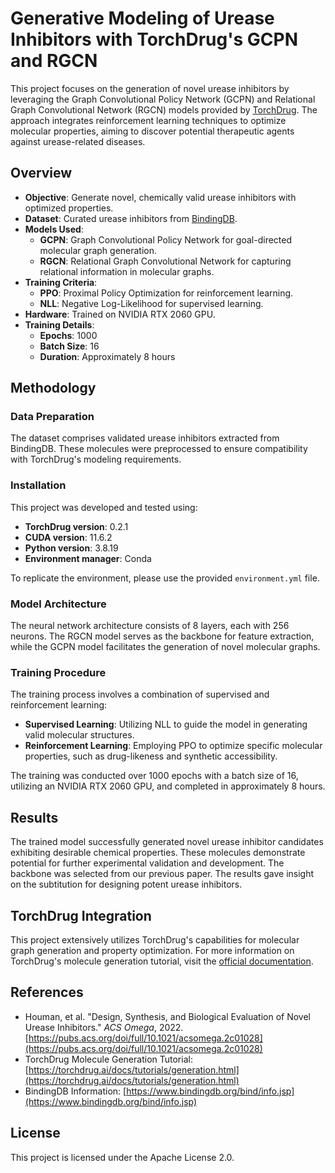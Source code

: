 # Generative Modeling of Urease Inhibitors with TorchDrug's GCPN and RGCN

This project focuses on the generation of novel urease inhibitors by leveraging the Graph Convolutional Policy Network (GCPN) and Relational Graph Convolutional Network (RGCN) models provided by [TorchDrug](https://torchdrug.ai/). The approach integrates reinforcement learning techniques to optimize molecular properties, aiming to discover potential therapeutic agents against urease-related diseases.

## Overview

- **Objective**: Generate novel, chemically valid urease inhibitors with optimized properties.
- **Dataset**: Curated urease inhibitors from [BindingDB](https://www.bindingdb.org/).
- **Models Used**:
  - **GCPN**: Graph Convolutional Policy Network for goal-directed molecular graph generation.
  - **RGCN**: Relational Graph Convolutional Network for capturing relational information in molecular graphs.
- **Training Criteria**:
  - **PPO**: Proximal Policy Optimization for reinforcement learning.
  - **NLL**: Negative Log-Likelihood for supervised learning.
- **Hardware**: Trained on NVIDIA RTX 2060 GPU.
- **Training Details**:
  - **Epochs**: 1000
  - **Batch Size**: 16
  - **Duration**: Approximately 8 hours

## Methodology

### Data Preparation

The dataset comprises validated urease inhibitors extracted from BindingDB. These molecules were preprocessed to ensure compatibility with TorchDrug's modeling requirements.

### Installation

This project was developed and tested using:

- **TorchDrug version**: 0.2.1  
- **CUDA version**: 11.6.2 
- **Python version**: 3.8.19 
- **Environment manager**: Conda

To replicate the environment, please use the provided `environment.yml` file.

### Model Architecture

The neural network architecture consists of 8 layers, each with 256 neurons. The RGCN model serves as the backbone for feature extraction, while the GCPN model facilitates the generation of novel molecular graphs.

### Training Procedure

The training process involves a combination of supervised and reinforcement learning:

- **Supervised Learning**: Utilizing NLL to guide the model in generating valid molecular structures.
- **Reinforcement Learning**: Employing PPO to optimize specific molecular properties, such as drug-likeness and synthetic accessibility.

The training was conducted over 1000 epochs with a batch size of 16, utilizing an NVIDIA RTX 2060 GPU, and completed in approximately 8 hours.

## Results

The trained model successfully generated novel urease inhibitor candidates exhibiting desirable chemical properties. These molecules demonstrate potential for further experimental validation and development. The backbone was selected from our previous paper. The results gave insight on the subtitution for designing potent urease inhibitors.

## TorchDrug Integration

This project extensively utilizes TorchDrug's capabilities for molecular graph generation and property optimization. For more information on TorchDrug's molecule generation tutorial, visit the [official documentation](https://torchdrug.ai/docs/tutorials/generation.html).

## References

- Houman, et al. "Design, Synthesis, and Biological Evaluation of Novel Urease Inhibitors." *ACS Omega*, 2022. [https://pubs.acs.org/doi/full/10.1021/acsomega.2c01028](https://pubs.acs.org/doi/full/10.1021/acsomega.2c01028)
- TorchDrug Molecule Generation Tutorial: [https://torchdrug.ai/docs/tutorials/generation.html](https://torchdrug.ai/docs/tutorials/generation.html)
- BindingDB Information: [https://www.bindingdb.org/bind/info.jsp](https://www.bindingdb.org/bind/info.jsp)

## License

This project is licensed under the Apache License 2.0.
